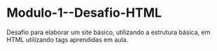 # Modulo-1--Desafio-HTML
Desafio para elaborar um site básico, utilizando a estrutura básica, em HTML utilizando tags aprendidas em aula. 

